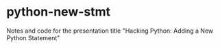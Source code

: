 python-new-stmt
===============

Notes and code for the presentation title "Hacking Python: Adding a New Python Statement"
